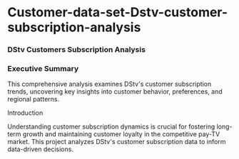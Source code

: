# Customer-data-set-Dstv-customer-subscription-analysis

### DStv Customers Subscription Analysis

### Executive Summary

This comprehensive analysis examines DStv's customer subscription trends, uncovering key insights into customer behavior, preferences, and regional patterns.

Introduction

Understanding customer subscription dynamics is crucial for fostering long-term growth and maintaining customer loyalty in the competitive pay-TV market. This project analyzes DStv's customer subscription data to inform data-driven decisions.
